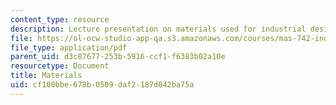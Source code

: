 ```yaml
---
content_type: resource
description: Lecture presentation on materials used for industrial design.
file: https://ol-ocw-studio-app-qa.s3.amazonaws.com/courses/mas-742-industrial-design-intelligence-a-cognitive-approach-to-engineering-fall-2003/cf100bbe678b0509daf2187d042ba75a_materials.pdf
file_type: application/pdf
parent_uid: d3c87677-253b-5916-ccf1-f6383b02a10e
resourcetype: Document
title: Materials
uid: cf100bbe-678b-0509-daf2-187d042ba75a
---
```

